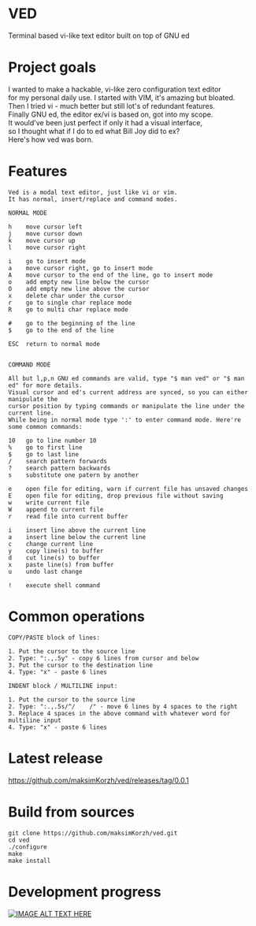 # VED
Terminal based vi-like text editor built on top of GNU ed

# Project goals
I wanted to make a hackable, vi-like zero configuration text editor<br>
for my personal daily use. I started with VIM, it's amazing but bloated.<br>
Then I tried vi - much better but still lot's of redundant features.<br>
Finally GNU ed, the editor ex/vi is based on, got into my scope.<br>
It would've been just perfect if only it had a visual interface,<br>
so I thought what if I do to ed what Bill Joy did to ex?<br>
Here's how ved was born.


# Features
    Ved is a modal text editor, just like vi or vim.
    It has normal, insert/replace and command modes.
    
    NORMAL MODE

    h    move cursor left
    j    move cursor down
    k    move cursor up
    l    move cursor right

    i    go to insert mode
    a    move cursor right, go to insert mode
    A    move cursor to the end of the line, go to insert mode
    o    add empty new line below the cursor
    O    add empty new line above the cursor
    x    delete char under the cursor
    r    go to single char replace mode
    R    go to multi char replace mode

    #    go to the beginning of the line
    $    go to the end of the line

    ESC  return to normal mode


    COMMAND MODE

    All but l,p,n GNU ed commands are valid, type "$ man ved" or "$ man ed" for more details.
    Visual cursor and ed's current address are synced, so you can either manipulate the
    cursor position by typing commands or manipulate the line under the current line.
    While being in normal mode type ':' to enter command mode. Here're some common commands:

    10   go to line number 10
    %    go to first line
    $    go to last line
    /    search pattern forwards
    ?    search pattern backwards
    s    substitute one patern by another

    e    open file for editing, warn if current file has unsaved changes
    E    open file for editing, drop previous file without saving
    w    write current file
    W    append to current file
    r    read file into current buffer

    i    insert line above the current line
    a    insert line below the current line
    c    change current line
    y    copy line(s) to buffer
    d    cut line(s) to buffer
    x    paste line(s) from buffer
    u    undo last change

    !    execute shell command

# Common operations

    COPY/PASTE block of lines:

    1. Put the cursor to the source line
    2. Type: ":.,.5y" - copy 6 lines from cursor and below
    3. Put the cursor to the destination line
    4. Type: "x" - paste 6 lines

    INDENT block / MULTILINE input:

    1. Put the cursor to the source line
    2. Type: ":.,.5s/^/    /" - move 6 lines by 4 spaces to the right 
    3. Replace 4 spaces in the above command with whatever word for multiline input
    4. Type: "x" - paste 6 lines

# Latest release
https://github.com/maksimKorzh/ved/releases/tag/0.0.1

# Build from sources
    git clone https://github.com/maksimKorzh/ved.git
    cd ved
    ./configure
    make
    make install

# Development progress
[![IMAGE ALT TEXT HERE](https://img.youtube.com/vi/xW4S7-KwOUc/0.jpg)](https://www.youtube.com/watch?v=xW4S7-KwOUc&list=PLLfIBXQeu3aYGP3-x5x-INDUvCDfL570N)
